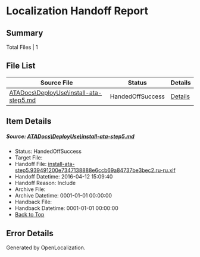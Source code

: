 # <a name='report-top'></a> Localization Handoff Report

## Summary
 Total Files | 1

## File List
 Source File | Status | Details 
 ----------- | ------ | ------- 
 [ATADocs\DeployUse\install-ata-step5.md](https://github.com/Microsoft/ATADocs-pr/blob/7e1c4b2af65ded0da9144edad475e78fd43ac1e7/ATADocs/DeployUse/install-ata-step5.md) | HandedOffSuccess | [Details](#b111e86b9c3a670391379a1d342eafe3511744bc14)

## Item Details
##### <a name='b111e86b9c3a670391379a1d342eafe3511744bc14'></a> Source: [ATADocs\DeployUse\install-ata-step5.md](https://github.com/Microsoft/ATADocs-pr/blob/7e1c4b2af65ded0da9144edad475e78fd43ac1e7/ATADocs/DeployUse/install-ata-step5.md)
* Status: HandedOffSuccess
* Target File: 
* Handoff File: [install-ata-step5.939491200e7347138888e6ccb69a84737be3bec2.ru-ru.xlf](https://github.com/Microsoft/EM.handoff/blob/1e83cb924ce5eaf7a222d0e3a119a0c26cc8fef5/ol-handoff/Microsoft/ATADocs-pr.ru-ru/master/install-ata-step5.939491200e7347138888e6ccb69a84737be3bec2.ru-ru.xlf)
* Handoff Datetime: 2016-04-12 15:09:40
* Handoff Reason: Include
* Archive File: 
* Archive Datetime: 0001-01-01 00:00:00
* Handback File: 
* Handback Datetime: 0001-01-01 00:00:00
* [Back to Top](#report-top)


## Error Details

Generated by OpenLocalization.
